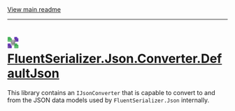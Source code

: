 ﻿[//]: # (Header)

<a href="https://github.com/Marvin-Brouwer/FluentSerializer#readme">
  View main readme
</a><hr/>
<h1>
    <img alt="icon" width="26" height="26"
        src="https://github.com/Marvin-Brouwer/FluentSerializer/raw/main/doc/logo/Logo.json.optimized.svg" />
    <a href="https://github.com/Marvin-Brouwer/FluentSerializer/src/FluentSerializer.Json.Converter.DefaultJson/Readme.md#readme">
        FluentSerializer.Json.Converter.DefaultJson
    </a>
</h1>

[//]: # (Body)

This library contains an `IJsonConverter` that is capable to convert to and from 
the JSON data models used by `FluentSerializer.Json` internally.